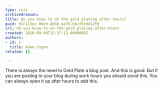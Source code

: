 ```yaml
---
type: rule
archivedreason: 
title: Do you know to do the gold plating after hours?
guid: 91c113ec-0ded-4bbb-ae7b-b6cf5fdd12f8
uri: do-you-know-to-do-the-gold-plating-after-hours
created: 2010-09-08T15:57:13.0000000Z
authors:
- id: 1
  title: Adam Cogan
related: []

---
```


There is always the need to Gold Plate a blog post. And this is good. But if you are posting to your blog during work hours you should avoid this. You can always open it up after hours to add this.

<font face="Calibri"></font>

<!--endintro-->
